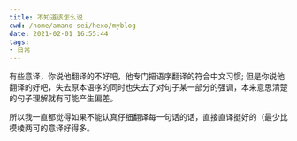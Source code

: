 ```yaml
---
title: 不知道该怎么说
cwd: /home/amano-sei/hexo/myblog
date: 2021-02-01 16:55:44
tags:
- 日常
---
```


有些意译，你说他翻译的不好吧，他专门把语序翻译的符合中文习惯; 但是你说他翻译的好吧，失去原本语序的同时也失去了对句子某一部分的强调，本来意思清楚的句子理解就有可能产生偏差。

所以我一直都觉得如果不能认真仔细翻译每一句话的话，直接直译挺好的（最少比模棱两可的意译好得多。

